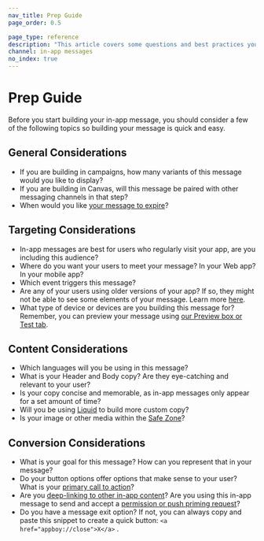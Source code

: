 ```yaml
---
nav_title: Prep Guide
page_order: 0.5

page_type: reference
description: "This article covers some questions and best practices you should consider before building your in-app messages."
channel: in-app messages
no_index: true
---
```


# Prep Guide

Before you start building your in-app message, you should consider a few of the following topics so building your message is quick and easy.

## General Considerations

- If you are building in campaigns, how many variants of this message would you like to display?
- If you are building in Canvas, will this message be paired with other messaging channels in that step?
- When would you like [your message to expire]({{site.baseurl}}/canvas_in-app_messages/)?

## Targeting Considerations

- In-app messages are best for users who regularly visit your app, are you including this audience?
- Where do you want your users to meet your message? In your Web app? In your mobile app?
- Which event triggers this message?
- Are any of your users using older versions of your app? If so, they might not be able to see some elements of your message. Learn more [here]({{site.baseurl}}/user_guide/message_building_by_channel/in-app_messages/generations/).
- What type of device or devices are you building this message for? Remember, you can preview your message using [our Preview box or Test tab]({{site.baseurl}}/user_guide/message_building_by_channel/in-app_messages/testing/).

## Content Considerations

- Which languages will you be using in this message?
- What is your Header and Body copy? Are they eye-catching and relevant to your user?
- Is your copy concise and memorable, as in-app messages only appear for a set amount of time?
- Will you be using [Liquid]({{site.baseurl}}/user_guide/personalization_and_dynamic_content/liquid/using_liquid/) to build more custom copy?
- Is your image or other media within the [Safe Zone]({{site.baseurl}}/user_guide/message_building_by_channel/in-app_messages/creative_details/)?


## Conversion Considerations

- What is your goal for this message? How can you represent that in your message?
- Do your button options offer options that make sense to your user? What is your [primary call to action]({{site.baseurl}}/user_guide/message_building_by_channel/in-app_messages/create/#buttons)?
- Are you [deep-linking to other in-app content][1]? Are you using this in-app message to send and accept a [permission or push priming request][21]?
- Do you have a message exit option? If not, you can always copy and paste this snippet to create a quick button: `<a href="appboy://close">X</a>` .


[1]: {{site.baseurl}}/user_guide/personalization_and_dynamic_content/deep_linking_to_in-app_content/#deep-linking-to-in-app-content
[21]: {{site.baseurl}}/help/best_practices/push/creating_custom_opt-in_prompts/#creating-custom-opt-in-prompts
